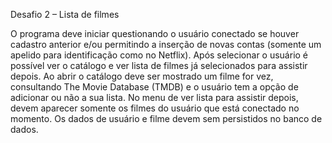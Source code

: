Desafio 2 – Lista de filmes

O programa deve iniciar questionando o usuário conectado se houver cadastro anterior e/ou
permitindo a inserção de novas contas (somente um apelido para identificação como no Netflix). Após
selecionar o usuário é possível ver o catálogo e ver lista de filmes já selecionados para assistir depois. Ao
abrir o catálogo deve ser mostrado um filme for vez, consultando The Movie Database (TMDB) e o usuário
tem a opção de adicionar ou não a sua lista. No menu de ver lista para assistir depois, devem aparecer
somente os filmes do usuário que está conectado no momento.
Os dados de usuário e filme devem sem persistidos no banco de dados.

